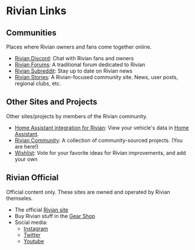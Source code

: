 # Rivian Links

## Communities

Places where Rivian owners and fans come together online.

- [Rivian Discord](https://discord.gg/JjQjSxv3ND):
  Chat with Rivian fans and owners
- [Rivian Forums](https://rivianforums.com):
  A traditional forum dedicated to Rivian
- [Rivian Subreddit](https://reddit.com/r/rivian):
  Stay up to date on Rivian news
- [Rivian Stories](https://s00n.rivianstories.com/):
  A Rivian-focused community site. News, user posts, regional clubs, etc.


## Other Sites and Projects

Other sites/projects by members of the Rivian community.

- [Home Assistant integration for Rivian](https://github.com/bretterer/home-assistant-rivian):
  View your vehicle's data in [Home Assistant](https://www.home-assistant.io).
- [Rivian Community](https://github.com/rivian-community):
  A collection of community-sourced projects. (You are here!)
- [Wishlist](https://rivian.software/wishlist/):
  Vote for your favorite ideas for Rivian improvements, and add your own


## Rivian Official

Official content only. These sites are owned and operated by Rivian themseles.

- The official [Rivian site](https://rivian.com)
- Buy Rivian stuff in the [Gear Shop](https://rivian.com/gear-shop)
- Social media:
  - [Instagram](http://instagram.com/rivianofficial)
  - [Twitter](https://twitter.com/rivian)
  - [Youtube](https://www.youtube.com/c/RivianOfficial)
